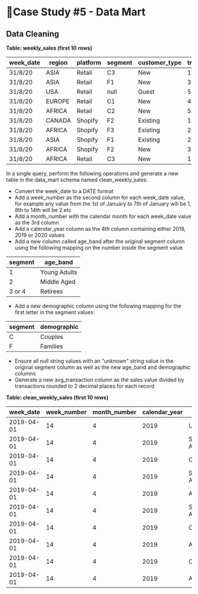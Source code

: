 # 🛒Case Study #5 - Data Mart

## Data Cleaning

**Table: weekly_sales (first 10 rows)**

| week_date | region | platform | segment | customer_type | transactions | sales    |
|-----------|--------|----------|---------|---------------|--------------|----------|
| 31/8/20   | ASIA   | Retail   | C3      | New           | 120631       | 3656163  |
| 31/8/20   | ASIA   | Retail   | F1      | New           | 31574        | 996575   |
| 31/8/20   | USA    | Retail   | null    | Guest         | 529151       | 16509610 |
| 31/8/20   | EUROPE | Retail   | C1      | New           | 4517         | 141942   |
| 31/8/20   | AFRICA | Retail   | C2      | New           | 58046        | 1758388  |
| 31/8/20   | CANADA | Shopify  | F2      | Existing      | 1336         | 243878   |
| 31/8/20   | AFRICA | Shopify  | F3      | Existing      | 2514         | 519502   |
| 31/8/20   | ASIA   | Shopify  | F1      | Existing      | 2158         | 371417   |
| 31/8/20   | AFRICA | Shopify  | F2      | New           | 318          | 49557    |
| 31/8/20   | AFRICA | Retail   | C3      | New           | 111032       | 3888162  |

In a single query, perform the following operations and generate a new table in the data_mart schema named clean_weekly_sales:
- Convert the week_date to a DATE format
- Add a week_number as the second column for each week_date value, for example any value from the 1st of January to 7th of January will be 1, 8th to 14th will be 2 etc
- Add a month_number with the calendar month for each week_date value as the 3rd column
- Add a calendar_year column as the 4th column containing either 2018, 2019 or 2020 values
- Add a new column called age_band after the original segment column using the following mapping on the number inside the segment value

|segment	|age_band    |
|---------|------------| 
|1	      |Young Adults|
|2	      |Middle Aged |
|3 or 4	  |Retirees    |

- Add a new demographic column using the following mapping for the first letter in the segment values:

|segment	|demographic |
|---------|------------| 
|C	      |Couples     |
|F	      |Families    |

- Ensure all null string values with an "unknown" string value in the original segment column as well as the new age_band and demographic columns
- Generate a new avg_transaction column as the sales value divided by transactions rounded to 2 decimal places for each record

**Table: clean_weekly_sales (first 10 rows)**

| week_date  | week_number | month_number | calendar_year | region        | platform | segment | age_band     | demographic | customer_type | transactions | sales   | avg_transaction | record_id |
|------------|-------------|--------------|---------------|---------------|----------|---------|--------------|-------------|---------------|--------------|---------|-----------------|-----------|
| 2019-04-01 | 14          | 4            | 2019          | USA           | Shopify  | C2      | Middle Aged  | Couples     | New           | 160          | 27259   | 170.37          | 1         |
| 2019-04-01 | 14          | 4            | 2019          | SOUTH AMERICA | Shopify  | C4      | Retirees     | Couples     | Existing      | 7            | 1416    | 202.29          | 2         |
| 2019-04-01 | 14          | 4            | 2019          | CANADA        | Retail   | C4      | Retirees     | Couples     | New           | 13163        | 460052  | 34.95           | 3         |
| 2019-04-01 | 14          | 4            | 2019          | SOUTH AMERICA | Retail   | unknown | unknown      | unknown     | New           | 2327         | 83196   | 35.75           | 4         |
| 2019-04-01 | 14          | 4            | 2019          | ASIA          | Retail   | C2      | Middle Aged  | Couples     | New           | 76117        | 2039638 | 26.80           | 5         |
| 2019-04-01 | 14          | 4            | 2019          | SOUTH AMERICA | Retail   | unknown | unknown      | unknown     | Existing      | 668          | 29789   | 44.59           | 6         |
| 2019-04-01 | 14          | 4            | 2019          | OCEANIA       | Retail   | C2      | Middle Aged  | Couples     | New           | 96192        | 2740509 | 28.49           | 7         |
| 2019-04-01 | 14          | 4            | 2019          | ASIA          | Retail   | F1      | Young Adults | Families    | New           | 30023        | 986441  | 32.86           | 8         |
| 2019-04-01 | 14          | 4            | 2019          | OCEANIA       | Shopify  | F3      | Retirees     | Families    | New           | 171          | 27539   | 161.05          | 9         |
| 2019-04-01 | 14          | 4            | 2019          | ASIA          | Shopify  | unknown | unknown      | unknown     | New           | 176          | 30921   | 175.69          | 10        |


